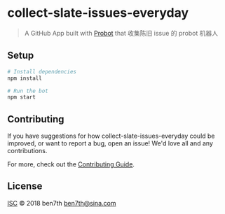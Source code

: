 # collect-slate-issues-everyday

> A GitHub App built with [Probot](https://probot.github.io) that 收集陈旧 issue 的 probot 机器人

## Setup

```sh
# Install dependencies
npm install

# Run the bot
npm start
```

## Contributing

If you have suggestions for how collect-slate-issues-everyday could be improved, or want to report a bug, open an issue! We'd love all and any contributions.

For more, check out the [Contributing Guide](CONTRIBUTING.md).

## License

[ISC](LICENSE) © 2018 ben7th <ben7th@sina.com>
